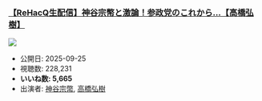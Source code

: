 ### [【ReHacQ生配信】神谷宗幣と激論！参政党のこれから…【高橋弘樹】](https://www.youtube.com/watch?v=eBvIKeumC0A)
[![](https://img.youtube.com/vi/eBvIKeumC0A/sddefault.jpg)](https://www.youtube.com/watch?v=eBvIKeumC0A)
-   公開日: 2025-09-25
-   視聴数: 228,231
-   **いいね数: 5,665**
-   出演者: [神谷宗幣](/rehacq_fan/people/神谷宗幣 "wikilink"), [高橋弘樹](/rehacq_fan/people/高橋弘樹 "wikilink")
